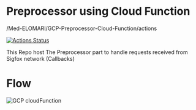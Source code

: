 # Preprocessor using Cloud Function

/Med-ELOMARI/GCP-Preprocessor-Cloud-Function/actions

[![Actions Status](https://github.com/Med-ELOMARI/GCP-Preprocessor-Cloud-Function/workflows/Python%20application/badge.svg)](https://github.com/{owner}/{repo}/actions)

This Repo host The Preprocessor part to handle requests received from Sigfox network (Callbacks) 

# Flow

![GCP cloudFunction](https://user-images.githubusercontent.com/11338137/69967196-32914100-1518-11ea-9862-5a865dba9804.png)
